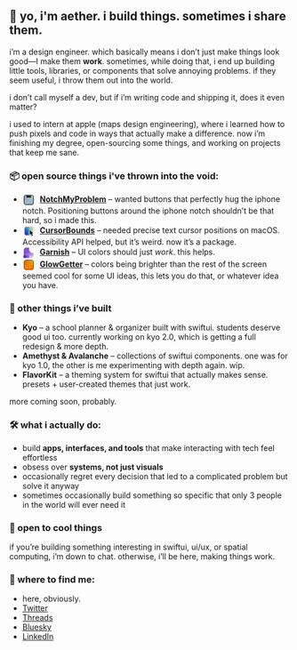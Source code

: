 ## 👋 yo, i'm aether. i build things. sometimes i share them.  

i’m a design engineer. which basically means i don’t just make things look good—I make them **work**. sometimes, while doing that, i end up building little tools, libraries, or components that solve annoying problems. if they seem useful, i throw them out into the world.  

i don’t call myself a dev, but if i’m writing code and shipping it, does it even matter?  

i used to intern at apple (maps design engineering), where i learned how to push pixels and code in ways that actually make a difference. now i’m finishing my degree, open-sourcing some things, and working on projects that keep me sane.

### 📦 open source things i've thrown into the void:  
- <img src="assets/notchMyProblem-icon.png" alt="NotchMyProblem Icon" width="22" style="vertical-align:middle; margin-right:5px;"> **[NotchMyProblem](#)** – wanted buttons that perfectly hug the iphone notch. Positioning buttons around the iphone notch shouldn’t be that hard, so i made this.
- <img src="assets/cursorBounds-icon.png" alt="CursorBounds Icon" width="22" style="vertical-align:middle; margin-right:5px;"> **[CursorBounds](#)** – needed precise text cursor positions on macOS. Accessibility API helped, but it’s weird. now it’s a package.
- <img src="assets/garnish-icon.png" alt="Garnish Icon" width="22" style="vertical-align:middle; margin-right:5px;"> **[Garnish](#)** – UI colors should just *work*. this helps.
- <img src="assets/glowGetter-icon.png" alt="GlowGetter Icon" width="22" style="vertical-align:middle; margin-right:5px;"> **[GlowGetter](#)** – colors being brighter than the rest of the screen seemed cool for some UI ideas, this lets you do that, or whatever idea you have.


### 🚀 other things i’ve built
- **Kyo** – a school planner & organizer built with swiftui. students deserve good ui too. currently working on kyo 2.0, which is getting a full redesign & more depth.
- **Amethyst & Avalanche** – collections of swiftui components. one was for kyo 1.0, the other is me experimenting with depth again. wip.
- **FlavorKit** – a theming system for swiftui that actually makes sense. presets + user-created themes that just work.

more coming soon, probably.  

### 🛠 what i actually do:  
- build **apps, interfaces, and tools** that make interacting with tech feel effortless  
- obsess over **systems, not just visuals**  
- occasionally regret every decision that led to a complicated problem but solve it anyway
- sometimes occasionally build something so specific that only 3 people in the world will ever need it

### 🤝 open to cool things
if you’re building something interesting in swiftui, ui/ux, or spatial computing, i’m down to chat. otherwise, i’ll be here, making things work.

### 📍 where to find me:  
- here, obviously.  
- [Twitter](https://x.com/AetherAurelia)  
- [Threads](https://www.threads.net/@aetheraurelia)  
- [Bluesky](https://bsky.app/profile/aethers.world)  
- [LinkedIn](https://www.linkedin.com/in/willjones24)
